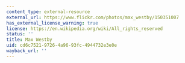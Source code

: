 ```yaml
---
content_type: external-resource
external_url: https://www.flickr.com/photos/max_westby/150351007
has_external_license_warning: true
license: https://en.wikipedia.org/wiki/All_rights_reserved
status: ''
title: Max Westby
uid: cd6c7521-9726-4a96-93fc-4944732e3e0e
wayback_url: ''
---
```

